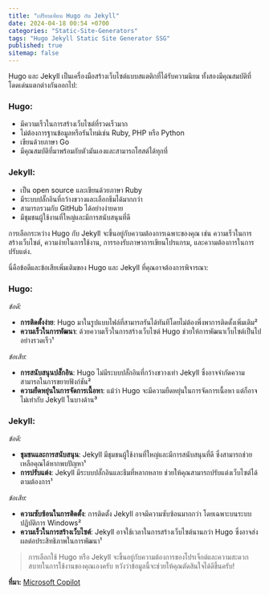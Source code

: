 ```yaml
---
title: "เปรียบเทียบ Hugo กับ Jekyll"
date: 2024-04-18 00:54 +0700
categories: "Static-Site-Generators"
tags: "Hugo Jekyll Static Site Generator SSG"
published: true
sitemap: false
---
```

Hugo และ Jekyll เป็นเครื่องมือสร้างเว็บไซต์แบบสแตติกที่ได้รับความนิยม ทั้งสองมีคุณสมบัติที่โดดเด่นแตกต่างกันออกไป:

### Hugo:
- มีความเร็วในการสร้างเว็บไซต์ที่รวดเร็วมาก
- ไม่ต้องการฐานข้อมูลหรือรันไทม์เช่น Ruby, PHP หรือ Python
- เขียนด้วยภาษา Go
- มีคุณสมบัติที่มาพร้อมกับตัวมันเองและสามารถโฮสต์ได้ทุกที่

### Jekyll:
- เป็น open source และเขียนด้วยภาษา Ruby
- มีระบบปลั๊กอินที่กว้างขวางและเลือกธีมได้มากกว่า
- สามารถรวมกับ GitHub ได้อย่างง่ายดาย
- มีชุมชนผู้ใช้งานที่ใหญ่และมีการสนับสนุนที่ดี

การเลือกระหว่าง Hugo กับ Jekyll จะขึ้นอยู่กับความต้องการเฉพาะของคุณ เช่น ความเร็วในการสร้างเว็บไซต์, ความง่ายในการใช้งาน, การรองรับภาษาการเขียนโปรแกรม, และความต้องการในการปรับแต่ง.

นี่คือข้อดีและข้อเสียเพิ่มเติมของ Hugo และ Jekyll ที่คุณอาจต้องการพิจารณา:

### Hugo:
_ข้อดี:_
- **การติดตั้งง่าย**: Hugo มาในรูปแบบไฟล์ที่สามารถรันได้ทันทีโดยไม่ต้องพึ่งพาการติดตั้งเพิ่มเติม²
- **ความเร็วในการพัฒนา**: ด้วยความเร็วในการสร้างเว็บไซต์ Hugo ช่วยให้การพัฒนาเว็บไซต์เป็นไปอย่างรวดเร็ว¹

_ข้อเสีย:_
- **การสนับสนุนปลั๊กอิน**: Hugo ไม่มีระบบปลั๊กอินที่กว้างขวางเท่า Jekyll ซึ่งอาจจำกัดความสามารถในการขยายฟังก์ชัน²
- **ความยืดหยุ่นในการจัดการเนื้อหา**: แม้ว่า Hugo จะมีความยืดหยุ่นในการจัดการเนื้อหา แต่ก็อาจไม่เท่ากับ Jekyll ในบางด้าน³

### Jekyll:
_ข้อดี:_
- **ชุมชนและการสนับสนุน**: Jekyll มีชุมชนผู้ใช้งานที่ใหญ่และมีการสนับสนุนที่ดี ซึ่งสามารถช่วยเหลือคุณได้หากพบปัญหา¹
- **การปรับแต่ง**: Jekyll มีระบบปลั๊กอินและธีมที่หลากหลาย ช่วยให้คุณสามารถปรับแต่งเว็บไซต์ได้ตามต้องการ¹

_ข้อเสีย:_
- **ความซับซ้อนในการติดตั้ง**: การติดตั้ง Jekyll อาจมีความซับซ้อนมากกว่า โดยเฉพาะบนระบบปฏิบัติการ Windows²
- **ความเร็วในการสร้างเว็บไซต์**: Jekyll อาจใช้เวลาในการสร้างเว็บไซต์นานกว่า Hugo ซึ่งอาจส่งผลต่อประสิทธิภาพในการพัฒนา¹

> การเลือกใช้ Hugo หรือ Jekyll จะขึ้นอยู่กับความต้องการของโปรเจ็กต์และความสะดวกสบายในการใช้งานของคุณเองครับ หวังว่าข้อมูลนี้จะช่วยให้คุณตัดสินใจได้ดีขึ้นครับ!

**ที่มา:** [Microsoft Copilot](https://sl.bing.net/dr1bYfZCItU)